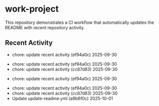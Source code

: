# work-project

This repository demonstrates a CI workflow that automatically updates the README with recent repository activity.

## Recent Activity
<!--ACTIVITY-START-->
<!--ACTIVITY-START-->
- chore: update recent activity (ef94a0c) 2025-09-30<!--ACTIVITY-END-->
<!--ACTIVITY-START-->
<!--ACTIVITY-START-->
- chore: update recent activity (ef94a0c) 2025-09-30<!--ACTIVITY-END-->
- chore: update recent activity (cc87d83) 2025-09-30<!--ACTIVITY-END-->
<!--ACTIVITY-START-->
<!--ACTIVITY-START-->
- chore: update recent activity (ef94a0c) 2025-09-30<!--ACTIVITY-END-->
<!--ACTIVITY-START-->
<!--ACTIVITY-START-->
- chore: update recent activity (ef94a0c) 2025-09-30<!--ACTIVITY-END-->
- chore: update recent activity (cc87d83) 2025-09-30<!--ACTIVITY-END-->
- Update update-readme.yml (a9b6f0c) 2025-10-01<!--ACTIVITY-END-->
<!--ACTIVITY-END-->
